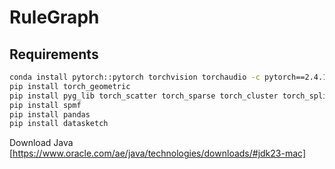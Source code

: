 # RuleGraph


## Requirements
```bash
conda install pytorch::pytorch torchvision torchaudio -c pytorch==2.4.1
pip install torch_geometric
pip install pyg_lib torch_scatter torch_sparse torch_cluster torch_spline_conv -f https://data.pyg.org/whl/torch-2.4.0+cpu.html
pip install spmf
pip install pandas
pip install datasketch
```

Download Java [https://www.oracle.com/ae/java/technologies/downloads/#jdk23-mac]